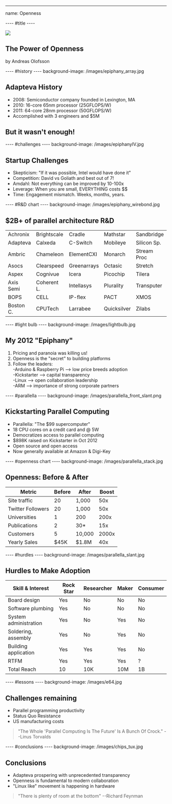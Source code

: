 ----  ----
name: Openness

---- #title ----

![](/images/epiphanyIV.jpg)
## The Power of Openness
by Andreas Olofsson

---- #history ----
background-image: /images/epiphany_array.jpg

## Adapteva History
- 2008: Semiconductor company founded in Lexington, MA
- 2010: 16-core 65nm processor (25GFLOPS/W)
- 2011: 64-core 28nm processor (50GFLOPS/W)
- Accomplished with 3 engineers and $5M
 
## But it wasn't enough!

---- #challenges ----
background-image: /images/epiphanyIV.jpg

## Startup Challenges
* Skepticism: "If it was possible, Intel would have done it"  
* Competition: David vs Goliath and best out of 7!
* Amdahl: Not everything can be improved by 10-100x  
* Leverage: When you are small, EVERYTHING costs $$  
* Time: Engagement mismatch. Weeks, months, years.  

---- #R&D chart ----
background-image: /images/epiphany_wirebond.jpg

## $2B+ of parallel architecture R&D 
|           |             |             |             |             |
|-----------|-------------|-------------|------------ | ----------- |  
| Achronix  | Brightscale | Cradle      | Mathstar    | Sandbridge  | 
| Adapteva  | Calxeda     | C-Switch    | Mobileye    | Silicon Sp. |
| Ambric    | Chameleon   | ElementCXI  | Monarch     | Stream Proc |
| Asocs     | Clearspeed  | Greenarrays | Octasic     | Stretch     |
| Aspex     | Cognivue    | Icera       | Picochip    | Tilera      |     
| Axis Semi | Coherent L. | Intellasys  | Plurality   | Transputer  |  
| BOPS      | CELL        | IP-flex     | PACT        | XMOS        |
| Boston C. | CPUTech     | Larrabee    | Quicksilver | Zilabs      |

---- #light bulb ----
background-image: /images/lightbulb.jpg

## My 2012 "Epiphany"

1. Pricing and paranoia was killing us!
2. Openness is the "secret" to building platforms
3. Follow the leaders:    
-Arduino & Raspberry Pi --> low price breeds adoption   
-Kickstarter --> capital transparency  
-Linux --> open collaboration leadership  
-ARM --> importance of strong corporate partners  

---- #parallella ----
background-image:  /images/parallella_front_slant.png

## Kickstarting Parallel Computing
* Parallella: "The $99 supercomputer"
* 18 CPU cores on a credit card and @ 5W 
* Democratizes access to parallel computing
* $898K raised on Kickstarter in Oct 2012
* Open source and open access
* Now generally available at Amazon & Digi-Key

---- #openness chart ----
background-image: /images/parallella_stack.jpg

## Openness: Before & After
| Metric            | Before |  After   | Boost  | 
| -------------     |------- | ---------| -----  |
| Site traffic      | 20     |  1,000   | 50x    |
| Twitter Followers | 20     |  1,000   | 50x    |
| Universities      | 1      |  200     | 200x   |
| Publications      | 2      |  30*     | 15x    |
| Customers         | 5      |  10,000  | 2000x  |
| Yearly Sales      | $45K   |  $1.8M   | 40x    |

---- #hurdles ----
background-image: /images/parallella_slant.jpg

## Hurdles to Make Adoption
| Skill & Interest      | Rock Star | Researcher | Maker  | Consumer 
| ------------          | --------  | ---------- | -----  | ---------
| Board design          | Yes       | No         | No     | No 
| Software plumbing     | Yes       | No         | No     | No
| System administration | Yes       | No         | Yes    | No
| Soldering, assembly   | Yes       | No         | Yes    | No
| Building application  | Yes       | Yes        | Yes    | No
| RTFM                  | Yes       | Yes        | Yes    | ?
| Total Reach           | 10        | 10K        | 10M    | 1B

---- #lessons ----
background-image: /images/e64.jpg

## Challenges remaining 
* Parallel programming productivity
* Status Quo Resistance
* US manufacturing costs  

> "The Whole 'Parallel Computing Is The Future' Is A Bunch Of Crock." --Linus Torvalds

---- #conclusions ----
background-image: /images/chips_tux.jpg

## Conclusions
* Adapteva prospering with unprecedented transparency
* Openness is fundamental to modern collaboration
* "Linux like" movement is happening in hardware  

> "There is plenty of room at the bottom" 
--Richard Feynman














